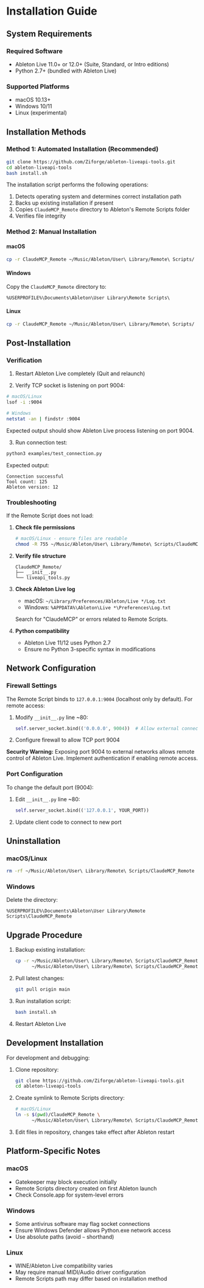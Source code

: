 # Installation Guide

## System Requirements

### Required Software
- Ableton Live 11.0+ or 12.0+ (Suite, Standard, or Intro editions)
- Python 2.7+ (bundled with Ableton Live)

### Supported Platforms
- macOS 10.13+
- Windows 10/11
- Linux (experimental)

## Installation Methods

### Method 1: Automated Installation (Recommended)

```bash
git clone https://github.com/Ziforge/ableton-liveapi-tools.git
cd ableton-liveapi-tools
bash install.sh
```

The installation script performs the following operations:
1. Detects operating system and determines correct installation path
2. Backs up existing installation if present
3. Copies `ClaudeMCP_Remote` directory to Ableton's Remote Scripts folder
4. Verifies file integrity

### Method 2: Manual Installation

#### macOS

```bash
cp -r ClaudeMCP_Remote ~/Music/Ableton/User\ Library/Remote\ Scripts/
```

#### Windows

Copy the `ClaudeMCP_Remote` directory to:
```
%USERPROFILE%\Documents\Ableton\User Library\Remote Scripts\
```

#### Linux

```bash
cp -r ClaudeMCP_Remote ~/Music/Ableton/User\ Library/Remote\ Scripts/
```

## Post-Installation

### Verification

1. Restart Ableton Live completely (Quit and relaunch)

2. Verify TCP socket is listening on port 9004:

```bash
# macOS/Linux
lsof -i :9004

# Windows
netstat -an | findstr :9004
```

Expected output should show Ableton Live process listening on port 9004.

3. Run connection test:

```bash
python3 examples/test_connection.py
```

Expected output:
```
Connection successful
Tool count: 125
Ableton version: 12
```

### Troubleshooting

If the Remote Script does not load:

1. **Check file permissions**
   ```bash
   # macOS/Linux - ensure files are readable
   chmod -R 755 ~/Music/Ableton/User\ Library/Remote\ Scripts/ClaudeMCP_Remote
   ```

2. **Verify file structure**
   ```
   ClaudeMCP_Remote/
   ├── __init__.py
   └── liveapi_tools.py
   ```

3. **Check Ableton Live log**
   - macOS: `~/Library/Preferences/Ableton/Live */Log.txt`
   - Windows: `%APPDATA%\Ableton\Live *\Preferences\Log.txt`

   Search for "ClaudeMCP" or errors related to Remote Scripts.

4. **Python compatibility**
   - Ableton Live 11/12 uses Python 2.7
   - Ensure no Python 3-specific syntax in modifications

## Network Configuration

### Firewall Settings

The Remote Script binds to `127.0.0.1:9004` (localhost only by default). For remote access:

1. Modify `__init__.py` line ~80:
   ```python
   self.server_socket.bind(('0.0.0.0', 9004))  # Allow external connections
   ```

2. Configure firewall to allow TCP port 9004

**Security Warning:** Exposing port 9004 to external networks allows remote control of Ableton Live. Implement authentication if enabling remote access.

### Port Configuration

To change the default port (9004):

1. Edit `__init__.py` line ~80:
   ```python
   self.server_socket.bind(('127.0.0.1', YOUR_PORT))
   ```

2. Update client code to connect to new port

## Uninstallation

### macOS/Linux
```bash
rm -rf ~/Music/Ableton/User\ Library/Remote\ Scripts/ClaudeMCP_Remote
```

### Windows
Delete the directory:
```
%USERPROFILE%\Documents\Ableton\User Library\Remote Scripts\ClaudeMCP_Remote
```

## Upgrade Procedure

1. Backup existing installation:
   ```bash
   cp -r ~/Music/Ableton/User\ Library/Remote\ Scripts/ClaudeMCP_Remote \
         ~/Music/Ableton/User\ Library/Remote\ Scripts/ClaudeMCP_Remote.backup
   ```

2. Pull latest changes:
   ```bash
   git pull origin main
   ```

3. Run installation script:
   ```bash
   bash install.sh
   ```

4. Restart Ableton Live

## Development Installation

For development and debugging:

1. Clone repository:
   ```bash
   git clone https://github.com/Ziforge/ableton-liveapi-tools.git
   cd ableton-liveapi-tools
   ```

2. Create symlink to Remote Scripts directory:
   ```bash
   # macOS/Linux
   ln -s $(pwd)/ClaudeMCP_Remote \
         ~/Music/Ableton/User\ Library/Remote\ Scripts/ClaudeMCP_Remote
   ```

3. Edit files in repository, changes take effect after Ableton restart

## Platform-Specific Notes

### macOS
- Gatekeeper may block execution initially
- Remote Scripts directory created on first Ableton launch
- Check Console.app for system-level errors

### Windows
- Some antivirus software may flag socket connections
- Ensure Windows Defender allows Python.exe network access
- Use absolute paths (avoid `~` shorthand)

### Linux
- WINE/Ableton Live compatibility varies
- May require manual MIDI/Audio driver configuration
- Remote Scripts path may differ based on installation method
